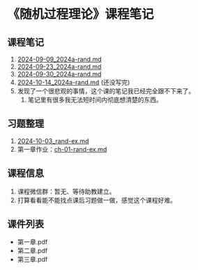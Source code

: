 # 《随机过程理论》课程笔记 

## 课程笔记

1. [2024-09-09_2024a-rand.md](../../data/2024a-rand/2024-09-09_2024a-rand.md)
2. [2024-09-23_2024a-rand.md](../../data/2024a-rand/2024-09-23_2024a-rand.md)
3. [2024-09-30_2024a-rand.md](../../data/2024a-rand/2024-09-30_2024a-rand.md)
4. [2024-10-14_2024a-rand.md](../../data/2024a-rand/2024-10-14_2024a-rand.md) (还没写完)
5. 发现了一个很悲观的事情，这个课的笔记我已经完全跟不下来了。
   1. 笔记里有很多我无法短时间内彻底想清楚的东西。

## 习题整理

1. [2024-10-03_rand-ex.md](../../data/2024a-rand/2024-10-03_rand-ex.md)
2. 第一章作业：[ch-01-rand-ex.md](../../data/2024a-rand/ch-01-rand-ex.md)

## 课程信息

1. 课程微信群：暂无、等待助教建立。
2. 打算看看能不能找点课后习题做一做，感觉这个课程好难。

## 课件列表

- 第一章.pdf
- 第二章.pdf
- 第三章.pdf

